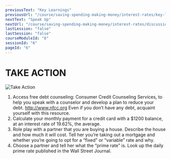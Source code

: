 ```yaml
---
previousText: "Key Learnings"
previousUrl: "/course/saving-spending-making-money/interest-rates/key-learnings"
nextText: "Speak Up"
nextUrl: "/course/saving-spending-making-money/interest-rates/discussion"
lastLession: "false"
lastSession: "false"
courseModuleId: "6"
sessionId: "6"
pageId: "6"
---
```



# TAKE ACTION
![Take Action](/assets/img/take-action.jpg)

1. Access free debt counseling: Consumer Credit Counseling Services, to help  you speak with a counselor and develop a plan to reduce your debt. http://www.nfcc.org  Even if you don’t have any debt, acquaint yourself with this resource.
2. Calculate your monthly payment for a credit card with a $1200 balance, at an interest rate of 19.62%, the average. 
3. Role play with a partner that you are buying a house. Describe the house and how much it will cost. Tell her you’re taking out a mortgage and whether you’re going to opt for a “fixed” or “variable” rate and why. 
4. Choose a partner and tell her what the “prime rate” is. Look up the daily prime rate published in the Wall Street Journal.